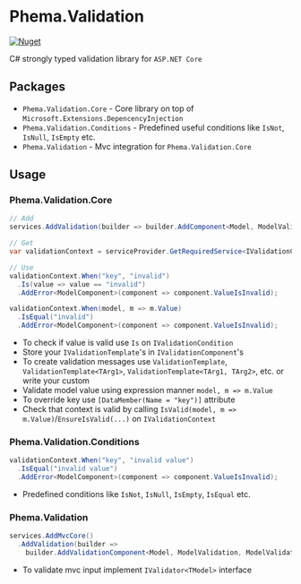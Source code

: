 # Phema.Validation

[![Nuget](https://img.shields.io/nuget/v/Phema.Validation.svg)](https://www.nuget.org/packages/Phema.Validation)

C# strongly typed validation library for `ASP.NET Core`

## Packages

- `Phema.Validation.Core` - Core library on top of `Microsoft.Extensions.DepencencyInjection`
- `Phema.Validation.Conditions` - Predefined useful conditions like `IsNot`, `IsNull`, `IsEmpty` etc.
- `Phema.Validation` - Mvc integration for `Phema.Validation.Core`

## Usage

### Phema.Validation.Core

```csharp
// Add
services.AddValidation(builder => builder.AddComponent<Model, ModelValidationComponent>());

// Get
var validationContext = serviceProvider.GetRequiredService<IValidationContext>();

// Use
validationContext.When("key", "invalid")
  .Is(value => value == "invalid")
  .AddError<ModelComponent>(component => component.ValueIsInvalid);

validationContext.When(model, m => m.Value)
  .IsEqual("invalid")
  .AddError<ModelComponent>(component => component.ValueIsInvalid);
```

- To check if value is valid use `Is` on `IValidationCondition`
- Store your `IValidationTemplate`'s in `IValidationComponent`'s
- To create validation messages use `ValidationTemplate`, `ValidationTemplate<TArg1>`, `ValidationTemplate<TArg1, TArg2>`, etc. or write your custom
- Validate model value using expression manner `model, m => m.Value`
- To override key use `[DataMember(Name = "key")]` attribute
- Check that context is valid by calling `IsValid(model, m => m.Value)`/`EnsureIsValid(...)` on `IValidationContext`

### Phema.Validation.Conditions

```csharp
validationContext.When("key", "invalid value")
  .IsEqual("invalid value")
  .AddError<ModelComponent>(component => component.ValueIsInvalid);
```

- Predefined conditions like `IsNot`, `IsNull`, `IsEmpty`, `IsEqual` etc.

### Phema.Validation

```csharp
services.AddMvcCore()
  .AddValidation(builder =>
    builder.AddValidationComponent<Model, ModelValidation, ModelValidationComponent>())
```

- To validate mvc input implement `IValidator<TModel>` interface